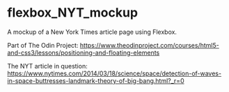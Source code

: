 # flexbox_NYT_mockup
A mockup of a New York Times article page using Flexbox.  

Part of The Odin Project: https://www.theodinproject.com/courses/html5-and-css3/lessons/positioning-and-floating-elements  

The NYT article in question: https://www.nytimes.com/2014/03/18/science/space/detection-of-waves-in-space-buttresses-landmark-theory-of-big-bang.html?_r=0  